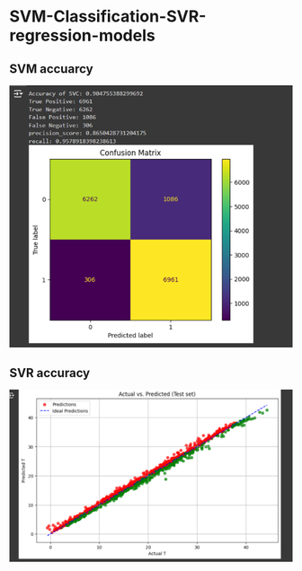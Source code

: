 # SVM-Classification-SVR-regression-models

## SVM accuarcy

![accuarcy](https://github.com/Moustafa29/SVM-Classification-SVR-regression-models/blob/master/SVM%20accuracy.png)

## SVR accuracy

![accuarcy](https://github.com/Moustafa29/SVM-Classification-SVR-regression-models/blob/master/SVR%20accuracy.png)
